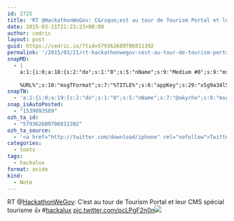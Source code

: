 ```yaml
---
id: 2725
title: 'RT @HackathonWeGov: C&rsquo;est au tour de Tourism Portal et leur CMS spécial tourisme 👍 #hackalux pic.twitter.com/pcLPgF2n0n'
date: 2015-03-21T21:23:23+00:00
author: cedric
layout: post
guid: https://cedric.io/?tid=579362689706811392
permalink: '/2015/03/21/rt-hackathonwegov-cest-au-tour-de-tourism-portal-et-leur-cms-special-tourisme-%f0%9f%91%8d-hackalux-pic-twitter-com-pclpgf2n0n/'
snapMD:
  - |
    a:1:{i:0;a:18:{s:2:"do";s:1:"0";s:5:"nName";s:9:"Medium #0";s:9:"msgFormat";s:19:"%FULLTEXT%
    
    %URL%";s:10:"msgTFormat";s:7:"%TITLE%";s:6:"appKey";s:29:"x5g9a34l5z294i5y2q284e4g54454";s:6:"appSec";s:85:"d3h0a44e4s2b4i5u2r234m5f5b4v2l5q2a444h574347464a454x2w20374447494c484b4w2c464f5u2d4z2";s:8:"inclTags";s:1:"1";s:7:"fltrsOn";i:0;s:5:"fltrs";a:0:{}s:7:"proxyOn";i:0;s:7:"useSURL";i:0;s:1:"v";i:350;s:4:"publ";s:1:"0";s:11:"accessToken";s:65:"2353413aa5437433e5648ccf74a16119308317c52d1a24d8ed99f26add037528a";s:12:"appAppUserID";s:65:"104b21fd8da79171a6e7bf800d03b4b761204f242935e05d2d86850a6b1635f77";s:14:"appAppUserName";s:26:"Cédric Bousmanne (akyrho)";s:13:"appAppUserURL";s:26:"https://medium.com/@akyrho";s:7:"pubList";a:0:{}}}
snapTW:
  - 'a:1:{i:0;a:19:{s:2:"do";s:1:"0";s:5:"nName";s:7:"@akyrho";s:9:"msgFormat";s:26:"%TITLE%. %EXCERPT% - %URL%";s:6:"appKey";s:55:"x5g9a8325v2y475r3c4m48584n53446p423r3r5u3e356j5j3k4r2p3";s:6:"appSec";s:105:"d3h0a94o46415u594v3q5l5n5l4r4x474x4j484o473u4i5w2m4k494z2k344n306n5r3l5v2s554p4n3p3k45495c3z4v4d3m3u5w525";s:7:"fltrsOn";i:0;s:5:"fltrs";a:0:{}s:7:"proxyOn";i:0;s:7:"useSURL";i:0;s:1:"v";i:350;s:5:"twURL";s:25:"http://twitter.com/akyrho";s:11:"accessToken";s:50:"6678782-Eyg60SCeh7762DEIsYtTPD5GVeOuSN8ATMdF2Lpppe";s:14:"accessTokenSec";s:45:"PgGDCbcYLJnR5esZjY9ID72A33mUNCYnQwaQTBsojSJNa";s:5:"tw140";i:0;s:10:"riComments";s:1:"1";s:11:"riCommentsM";s:1:"1";s:12:"riCommentsAA";s:1:"1";s:8:"attchImg";s:1:"1";s:9:"wpImgSize";s:4:"full";}}'
snap_isAutoPosted:
  - "1539093589"
ozh_ta_id:
  - "579362689706811392"
ozh_ta_source:
  - '<a href="http://twitter.com/download/iphone" rel="nofollow">Twitter for iPhone</a>'
categories:
  - toots
tags:
  - hackalux
format: aside
kind:
  - Note
---
```

RT <span class="username username_linked">@<a href="https://twitter.com/HackathonWeGov" title="Hackathon Open Data">HackathonWeGov</a></span>: C&rsquo;est au tour de Tourism Portal et leur CMS spécial tourisme 👍 <span class="hashtag hashtag_local">#<a href="https://cedric.io/tag/hackalux/">hackalux</a> <a href="https://twitter.com/HackathonWeGov/status/579356452596420608/photo/1" title="https://twitter.com/HackathonWeGov/status/579356452596420608/photo/1" class="link link_untco link_untco_image">pic.twitter.com/pcLPgF2n0n</a><span class="embed_image embed_image_yes"><a href="https://twitter.com/HackathonWeGov/status/579356452596420608/photo/1"><img src="https://i0.wp.com/pbs.twimg.com/media/CApJnMKUQAAoYKu.jpg?w=900&#038;ssl=1" data-recalc-dims="1" /></a></span></p>